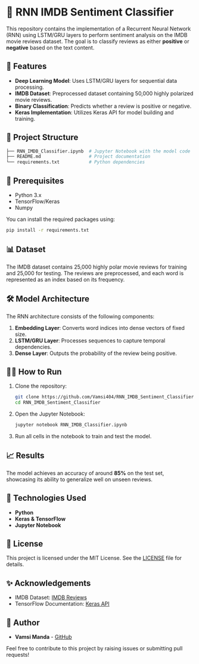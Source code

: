 # 🎥 RNN IMDB Sentiment Classifier

This repository contains the implementation of a Recurrent Neural Network (RNN) using LSTM/GRU layers to perform sentiment analysis on the IMDB movie reviews dataset. The goal is to classify reviews as either **positive** or **negative** based on the text content.

## 🚀 Features

- **Deep Learning Model**: Uses LSTM/GRU layers for sequential data processing.
- **IMDB Dataset**: Preprocessed dataset containing 50,000 highly polarized movie reviews.
- **Binary Classification**: Predicts whether a review is positive or negative.
- **Keras Implementation**: Utilizes Keras API for model building and training.

## 📂 Project Structure

```bash
├── RNN_IMDB_Classifier.ipynb  # Jupyter Notebook with the model code
├── README.md                  # Project documentation
└── requirements.txt           # Python dependencies
```

## 🧰 Prerequisites

- Python 3.x
- TensorFlow/Keras
- Numpy

You can install the required packages using:

```bash
pip install -r requirements.txt
```

## 📊 Dataset

The IMDB dataset contains 25,000 highly polar movie reviews for training and 25,000 for testing. The reviews are preprocessed, and each word is represented as an index based on its frequency.

## 🛠️ Model Architecture

The RNN architecture consists of the following components:

1. **Embedding Layer**: Converts word indices into dense vectors of fixed size.
2. **LSTM/GRU Layer**: Processes sequences to capture temporal dependencies.
3. **Dense Layer**: Outputs the probability of the review being positive.

## 🏃‍♂️ How to Run

1. Clone the repository:

   ```bash
   git clone https://github.com/Vamsi404/RNN_IMDB_Sentiment_Classifier.git
   cd RNN_IMDB_Sentiment_Classifier
   ```

2. Open the Jupyter Notebook:

   ```bash
   jupyter notebook RNN_IMDB_Classifier.ipynb
   ```

3. Run all cells in the notebook to train and test the model.

## 📈 Results

The model achieves an accuracy of around **85%** on the test set, showcasing its ability to generalize well on unseen reviews.

## 🤖 Technologies Used

- **Python**
- **Keras & TensorFlow**
- **Jupyter Notebook**

## 📄 License

This project is licensed under the MIT License. See the [LICENSE](LICENSE) file for details.

## ✨ Acknowledgements

- IMDB Dataset: [IMDB Reviews](https://ai.stanford.edu/~amaas/data/sentiment/)
- TensorFlow Documentation: [Keras API](https://www.tensorflow.org/api_docs/python/tf/keras)

## 👥 Author

- **Vamsi Manda** - [GitHub](https://github.com/Vamsi404)

Feel free to contribute to this project by raising issues or submitting pull requests!
